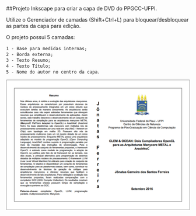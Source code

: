 ##Projeto Inkscape para criar a capa de DVD do PPGCC-UFPI.

Utilize o Gerenciador de camadas (Shift+Ctrl+L) para bloquear/desbloquear as partes da capa para edição.

O projeto possui 5 camadas:

	1 - Base para medidas internas;
	2 - Borda externa;
	3 - Texto Resumo;
	4 - Texto Título;
	5 - Nome do autor no centro da capa.
![alt tag](https://github.com/jonatasferreira/capaDVD-PPGCC-UFPI/raw/master/img.png)
